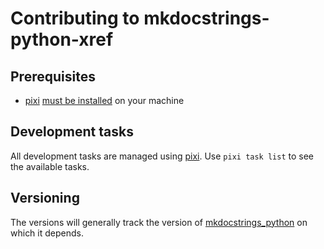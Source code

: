 # Contributing to mkdocstrings-python-xref

## Prerequisites

* [pixi][pixi] [must be installed][pixi-install] on your machine

## Development tasks

All development tasks are managed using [pixi][pixi].
Use `pixi task list` to see the available tasks.

## Versioning

The versions will generally track the version of [mkdocstrings_python][] on which it depends.

[pixi]: https://pixi.sh/dev/
[pixi-install]: https://pixi.sh/dev/advanced/installation/
[mkdocstrings_python]: https://github.com/mkdocstrings/python


